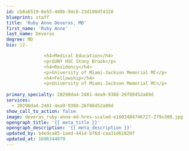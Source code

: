 ```yaml
---
id: cb8a6519-0e55-4d0b-94c6-23d190df4328
blueprint: staff
title: 'Ruby Anne Deveras, MD'
first_name: 'Ruby Anne'
last_name: Deveras
degree: MD
bio: |2-

              <h4>Medical Education</h4>
              <p>SUNY HSC Stony Brook</p>
              <h4>Residency</h4>
              <p>University of Miami-Jackson Memorial MC</p>
              <h4>Fellowship</h4>
              <p>University of Miami-Jackson Memorial MC</p>
          
primary_specialty: 20290da4-2481-4ea9-9388-26f08452a89d
services:
  - 20290da4-2481-4ea9-9388-26f08452a89d
show_call_to_action: false
image: deveras_ruby-anne-md-hres-scaled-e1603484746727-279x300.jpg
opengraph_title: '{{ meta_title }}'
opengraph_description: '{{ meta_description }}'
updated_by: b4edca85-1aed-4414-b76d-caa31d61829f
updated_at: 1696344079
---
```

